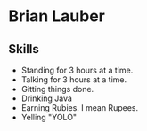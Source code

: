 Brian Lauber
======================

Skills
----------------------
* Standing for 3 hours at a time.
* Talking for 3 hours at a time.
* Gitting things done.
* Drinking Java
* Earning Rubies.  I mean Rupees.
* Yelling "YOLO"

